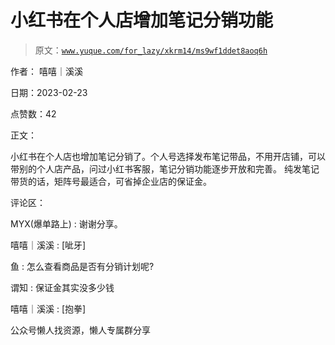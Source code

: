 # 小红书在个人店增加笔记分销功能

> 原文：[`www.yuque.com/for_lazy/xkrm14/ms9wf1ddet8aoq6h`](https://www.yuque.com/for_lazy/xkrm14/ms9wf1ddet8aoq6h)



作者： 嘻嘻｜溪溪



日期：2023-02-23



点赞数：42

<ne-card data-card-name="hr" data-card-type="block" id="ZrQwn" data-event-boundary="card">

正文：



小红书在个人店也增加笔记分销了。个人号选择发布笔记带品，不用开店铺，可以带别的个人店产品，问过小红书客服，笔记分销功能逐步开放和完善。 纯发笔记带货的话，矩阵号最适合，可省掉企业店的保证金。

<ne-card data-card-name="hr" data-card-type="block" id="t5Qlt" data-event-boundary="card">

评论区：



MYX(爆单路上) : 谢谢分享。



嘻嘻｜溪溪 : [呲牙]



鱼 : 怎么查看商品是否有分销计划呢?



谓知 : 保证金其实没多少钱



嘻嘻｜溪溪 : [抱拳]

<ne-card data-card-name="hr" data-card-type="block" id="kdHbY" data-event-boundary="card">

公众号懒人找资源，懒人专属群分享

</ne-card></ne-card></ne-card>
